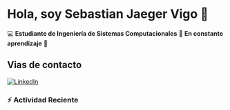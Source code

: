 # Hola, soy Sebastian Jaeger Vigo 👋

:computer: **Estudiante de Ingeniería de Sistemas Computacionales**
:pencil: **En constante aprendizaje** :rocket:

## Vias de contacto

<a href="https://www.linkedin.com/in/sebastian-jaeger-vigo-911339169/" target="_blank">
  <img src="https://img.shields.io/badge/LinkedIn-Conectar-blue?style=for-the-badge&logo=linkedin" alt="LinkedIn">
</a>



### ⚡ Actividad Reciente
<!--START_SECTION:activity-->
<!--END_SECTION:activity-->

<!--RECENT_ACTIVITY:start-->
<!--RECENT_ACTIVITY:end-->

<!--
**sjaegervigo/sjaegervigo** is a ✨ _special_ ✨ repository because its `README.md` (this file) appears on your GitHub profile.

Here are some ideas to get you started:

- 🔭 I’m currently working on ...
- 🌱 I’m currently learning ...
- 👯 I’m looking to collaborate on ...
- 🤔 I’m looking for help with ...
- 💬 Ask me about ...
- 📫 How to reach me: ...
- 😄 Pronouns: ...
- ⚡ Fun fact: ...
-->
